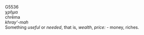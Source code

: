 <body>
  <p>G5536<br>  χρῆμα  <br> chrēma  <br><i>khray‘-mah </i><br>Something <i>useful</i> or <i>needed</i>, that is, <i>wealth</i>, <i>price:</i> - money, riches.<br></p>
 </body>